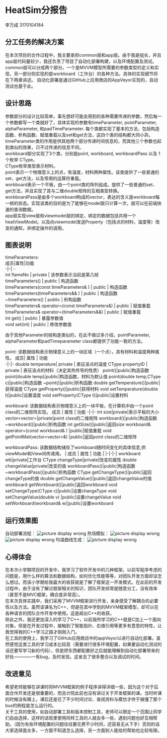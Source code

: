 # HeatSim分报告
李万成 3170104184

## 分工任务的解决方案
在本次项目的合作过程中，我主要承担common层和app层。由于我是组长，并且app层代码量较少，我还负责了项目了自动化部署构建，以及环境配置及测试。  
common层可以分成两个部分。一个是MVVM模型所需要的参数类型的定义和实现，另一部分则实现的是workboard（工作台）的各种方法。具体的实现细节将在下两章讲述。
自动化部署是通过GitHub上应用商店的AppVeyor实现的，自动测试也基于此。

## 设计思路
参数部分的设计比较简单，事先想好可能会用到的各种需要传递的参数，然后每一个参数都写一个类就好了。具体实现的参数有timeParameter, pointParameter, alphaParameter, 和padTimeParameter. 每个类都实现了基本的方法，包括构造函数、析构函数、赋值重载以及set和get方法，这四个类的结构都大同小异。timeParameter类的作用是供其他两个部分传递时间信息的，而其他三个参数也起到类似的效果，只不过传递的信息不同。  
workboard部分实现了3个类，分别是point, workboard, workboardPass 以及 1个枚举 CType。  
CType枚举类型表示材料。  
point表示一个物理意义上的点，有温度，材料两种属性。该类提供了一些普通的set、get方法，以及常用的运算符重载。  
workboard表示一个平板，由一个point类的阵列组成。提供了一些普通的set、get方法，并且实现了其与二维double矩阵的互相类型转换。  
workboardPass是由多个workboard构成的vector，表达的含义是workboard每一帧的状态。实现该类的目的是为了能够在model层只计算一次，就可以在前端快速的查询数据。  
app层实现view层和viewmodel层的绑定，绑定的数据包括共用一个heatViewModel。以及向viewmodel发送Property（包括点的材料，温度等）改变的通知，并绑定操作的调用。  

## 图表说明
timeParameters:  
成员|属性|功能  
-|-| -  
int flameNo | private | 该参数表示当前是第几帧  
timeParameters() | public | 构造函数  
timeParameters(const timeParameters& ) | public | 构造函数  
timeParameters(timeParameters&& ) | public | 构造函数  
~timeParameters() | public | 析构函数  
timeParameters& operator=(const timeParameters&) | public | 赋值重载  
timeParameters& operator=(timeParameters&&) | public | 赋值重载  
int get() | public | 暴露参数值  
void set(int) | public | 修改参数值  

由于其他Parameter的结构是类似的，在此不做过多介绍，pointParameter, alphaParameter和padTimeparameter class都提供了功能一致的方法。

point:
该数据结构表示物理意义上的一块区域（一个点），具有材料和温度两种属性。
成员| 属性 | 功能  
-|-|-
double temperature| private | 表征该点的温度
CType propertyID | private | 表征该点的材料（决定其热传导的性质）
point()|public|构造函数
point(double temp)|public|构造函数，材料为默认值
point(double temp,CType c)|public|构造函数
~point()|public|析构函数
double getTemperature()|public|获得温度
CType getProperty()|public|获得材料
void setTemperature(double t)|public|设置温度
void setProperty(CType t)|public|设置材料

workboard:
该数据结构表示物理意义上的一块平板，在计算机中由一个point class的二维矩阵实现。
成员 | 属性 | 功能
-|-|-
int size|private|表示平板的大小
vector<vector<point>>|private|point class的二维矩阵
workboard()|public|构造函数
~workboard()|public|析构函数
int getSize()|public|返回size
workboard& operator=(const workboard& ) |public|赋值重载
void getPointMat(vector<vector<point>>&) |public|返回point class的二维矩阵

workboardPass:
该数据结构储存了workboard随时间变化的具体信息,供viewModel和View间传递用。
| 成员 | 属性 | 功能 |
|-|-|-|
workboard wb|private|工作台
CType changeType|private|改变的属性
double changeValue|private|改变的值
workboardPass()|public|构造函数
~workboardPass()|public|析构函数
CType getChangeType()|public|返回changeType的值
double getChangeValue()|public|返回changeValue的值
workboard getWorkboard()|public|返回workboard
void setChangeType(CType c)|public|设置changeType
void setChangeValue(double v) |public|设置changeValue
void setWorkboard(workboard& w)|public|设置workboard

## 运行效果图
自动部署流程：
![picture display wrong](https://github.com/SobolevSpace/HeatSim/blob/master/doc/Images/effect4-lwc.jpg?raw=true)
热场模拟：
![picture display wrong](https://github.com/SobolevSpace/HeatSim/blob/master/doc/Images/effect1-lwc.jpg?raw=true)
![picture display wrong](https://github.com/SobolevSpace/HeatSim/blob/master/doc/Images/effect2-lwc.jpg?raw=true)
均温曲线生成：
![picture display wrong](https://github.com/SobolevSpace/HeatSim/blob/master/doc/Images/effect3-lwc.jpg?raw=true)

## 心得体会
在本次小学期项目的开发中，我学习了软件开发中的几种框架。以前写程序考虑的问题是，用什么样的算法和数据结构，如何优化性能等等，对团队开发方面却没怎么想过。而该小学期给我最大的收获就是了解了框架这一开发模式。在此前的开发过程中，由于没有了解过框架相关的知识，团队开发经常是随意分工，没有效率（甚至不是MVC框架，耦合度非常高）。  
在本次具体实践中，我们采用了MVVM框架进行开发，亲身感受了解耦合的必要性以及方法。虽然该课名为C++，但是在其中学到的MVVM框架模型，却可以在各种语言的团队合作开发中使用。这是超出C++的收获。  
除此之外，我还更加深入的学习了C++，以前我所学习的C++就是C加上一个面向对象。但是在开发过程中，接触到了智能指针、右值引用等更多有意思的特性，让我觉得我的C++学习之路才刚刚入门。  
在工具的使用上，我学习了GitHub应用商店中的appVeyor以进行自动化部署。虽然感觉这类工具的学习成本比较高（需要进行很多环境配置，如果要自动化测试的话还要写学习新的代码），但是把东西都配置好之后就能理解到自动化部署带来的好处————一有bug，及时发现。这省去了很多整合以及调试的时间。

## 改进意见
希望老师能够在讲课时将MVVM框架的例子程序讲得详细一些，因为这个对于后面合作开发还是很重要的，而且计院此前也没有讲过关于开发框架的课。当时听课的时候没有跟上，课后还是花了不少时间讨论、查阅资料与模仿才终于搞懂了那个bus的例程是怎么运行的。  
关于工具的使用，如自动部署工具和版本控制工具，老师可以限定一个范围让同学们自由选择，这样的话班里使用同样工具的人就会多一些，遇到问题也好互相帮助。（因为有些环境配置的问题往往要花费不少时间，还容易无从下手）否则的话大家选择面太多，一方面不知道怎么选择，另一方面别人能给的帮助也比较有限。  
